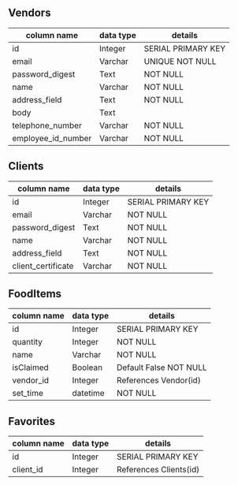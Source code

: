 ## Vendors

column name | data type | details
------------|-----------|-----------
id          | Integer   | SERIAL PRIMARY KEY
email       | Varchar   | UNIQUE NOT NULL
password_digest | Text  | NOT NULL
name        | Varchar   | NOT NULL
address_field | Text    | NOT NULL
body        | Text      |
telephone_number | Varchar | NOT NULL
employee_id_number | Varchar | NOT NULL


## Clients

column name | data type | details
------------|-----------|----------
id          | Integer   | SERIAL PRIMARY KEY
email       | Varchar   | NOT NULL
password_digest | Text  | NOT NULL
name        | Varchar   | NOT NULL
address_field | Text    | NOT NULL
client_certificate | Varchar | NOT NULL

## FoodItems

column name | data type | details
------------|-----------|-----------
id          | Integer |SERIAL PRIMARY KEY
quantity    | Integer  | NOT NULL
name        | Varchar  | NOT NULL
isClaimed   | Boolean  | Default False NOT NULL
vendor_id   | Integer  | References Vendor(id)
set_time    | datetime | NOT NULL

## Favorites

column name | data type | details
------------|-----------|-----------
id          | Integer   | SERIAL PRIMARY KEY
client_id   | Integer   | References Clients(id)
